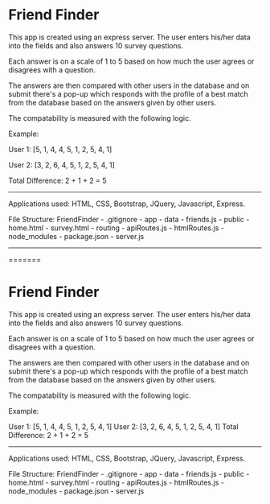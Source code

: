 # Friend Finder

This app is created using an express server. The user enters his/her data into the fields and also answers 10 survey questions.

Each answer is on a scale of 1 to 5 based on how much the user agrees or disagrees with a question.

The answers are then compared with other users in the database and on submit there's a pop-up which responds with the profile of a best match from the database based on the answers given by other users.

The compatability is measured with the following logic.

Example:

User 1: [5, 1, 4, 4, 5, 1, 2, 5, 4, 1]

User 2: [3, 2, 6, 4, 5, 1, 2, 5, 4, 1]

Total Difference: 2 + 1 + 2 = 5

---

Applications used: HTML, CSS, Bootstrap, JQuery, Javascript, Express.

File Structure:
FriendFinder - .gitignore - app - data - friends.js - public - home.html - survey.html - routing - apiRoutes.js - htmlRoutes.js - node_modules - package.json - server.js

---
=======
# Friend Finder

This app is created using an express server. The user enters his/her data into the fields and also answers 10 survey questions. 

Each answer is on a scale of 1 to 5 based on how much the user agrees or disagrees with a question.

The answers are then compared with other users in the database and on submit there's a pop-up which responds with the profile of a best match from the database based on the answers given by other users.

The compatability is measured with the following logic.

Example:

User 1: [5, 1, 4, 4, 5, 1, 2, 5, 4, 1]
User 2: [3, 2, 6, 4, 5, 1, 2, 5, 4, 1]
Total Difference: 2 + 1 + 2 = 5

___


Applications used: HTML, CSS, Bootstrap, JQuery, Javascript, Express.

File Structure:
  FriendFinder
    - .gitignore
    - app
      - data
        - friends.js
      - public
        - home.html
        - survey.html
      - routing
        - apiRoutes.js
        - htmlRoutes.js
    - node_modules
    - package.json
    - server.js
